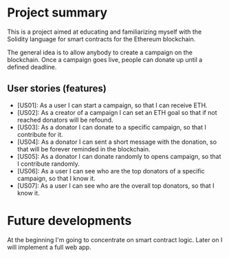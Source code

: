 # Project summary

This is a project aimed at educating and familiarizing myself with the Solidity language for smart contracts for the Ethereum blockchain.

The general idea is to allow anybody to create a campaign on the blockchain. Once a campaign goes live, people can donate up until a defined deadline.

## User stories (features)
* [US01]: As a user I can start a campaign, so that I can receive ETH.
* [US02]: As a creator of a campaign I can set an ETH goal so that if not reached donators will be refound.
* [US03]: As a donator I can donate to a specific campaign, so that I contribute for it.
* [US04]: As a donator I can sent a short message with the donation, so that will be forever reminded in the blockchain.
* [US05]: As a donator I can donate randomly to opens campaign, so that I contribute randomly.
* [US06]: As a user I can see who are the top donators of a specific campaign, so that I know it.
* [US07]: As a user I can see who are the overall top donators, so that I know it.

# Future developments
At the beginning I'm going to concentrate on smart contract logic. Later on I will implement a full web app.

